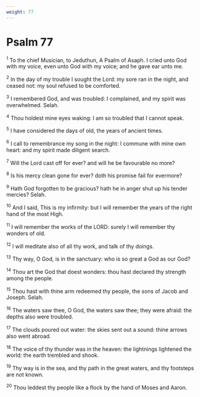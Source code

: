 ```yaml
---
weight: 77
---
```


# Psalm 77

<sup>1</sup> To the chief Musician, to Jeduthun, A Psalm of Asaph. I cried unto God with my voice, even unto God with my voice; and he gave ear unto me. 

<sup>2</sup> In the day of my trouble I sought the Lord: my sore ran in the night, and ceased not: my soul refused to be comforted. 

<sup>3</sup> I remembered God, and was troubled: I complained, and my spirit was overwhelmed. Selah. 

<sup>4</sup> Thou holdest mine eyes waking: I am so troubled that I cannot speak. 

<sup>5</sup> I have considered the days of old, the years of ancient times. 

<sup>6</sup> I call to remembrance my song in the night: I commune with mine own heart: and my spirit made diligent search. 

<sup>7</sup> Will the Lord cast off for ever? and will he be favourable no more? 

<sup>8</sup> Is his mercy clean gone for ever? doth his promise fail for evermore? 

<sup>9</sup> Hath God forgotten to be gracious? hath he in anger shut up his tender mercies? Selah. 

<sup>10</sup> And I said, This is my infirmity: but I will remember the years of the right hand of the most High. 

<sup>11</sup> I will remember the works of the LORD: surely I will remember thy wonders of old. 

<sup>12</sup> I will meditate also of all thy work, and talk of thy doings. 

<sup>13</sup> Thy way, O God, is in the sanctuary: who is so great a God as our God? 

<sup>14</sup> Thou art the God that doest wonders: thou hast declared thy strength among the people. 

<sup>15</sup> Thou hast with thine arm redeemed thy people, the sons of Jacob and Joseph. Selah. 

<sup>16</sup> The waters saw thee, O God, the waters saw thee; they were afraid: the depths also were troubled. 

<sup>17</sup> The clouds poured out water: the skies sent out a sound: thine arrows also went abroad. 

<sup>18</sup> The voice of thy thunder was in the heaven: the lightnings lightened the world: the earth trembled and shook. 

<sup>19</sup> Thy way is in the sea, and thy path in the great waters, and thy footsteps are not known. 

<sup>20</sup> Thou leddest thy people like a flock by the hand of Moses and Aaron. 


